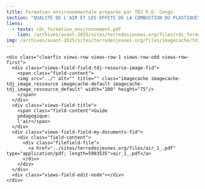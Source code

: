 ```yaml
---
title: Formation environnementale préparée par TDJ R.D. Congo
section: "QUALITÉ DE L'AIR ET LES EFFETS DE LA COMBUSTION DU PLASTIQUE"
liens:
  - texte: rdc_formation_environnement.pdf
    lien: /archives/avant-2025/sites/terredesjeunes.org/files/rdc_formation_environnement_1.pdf
img: /archives/avant-2025/sites/terredesjeunes.org/files/imagecache/tdj_image_ressource/_a1Screen%20shot%202011-04-21%20at%201.14.24%20PM.png
---
```

    <div class="clearfix views-row views-row-1 views-row-odd views-row-first">
      <div class="views-field-field-tdj-resource-image-fid">
        <span class="field-content">
        <img src="../" alt="" title="" class="imagecache imagecache-tdj_image_ressource imagecache-default imagecache-tdj_image_ressource_default" width="100" height="75"/>
        </span>
      </div>
      <div class="views-field-title">
        <span class="field-content">Guide
        pédagogique:
        l'air</span>
      </div>
      <div class="views-field-field-my-documents-fid">
        <div class="field-content">
          <div class="filefield-file">
            <a href="../sites/terredesjeunes.org/files/air_1_.pdf" type="application/pdf; length=5903535">air_1_.pdf</a>
          </div>
        </div>
      </div>
      <div class="views-field-edit-node"></div>
    </div>
